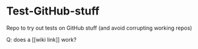 # Test-GitHub-stuff
Repo to try out tests on GitHub stuff (and avoid corrupting working repos)

Q: does a [[wiki link]] work?
